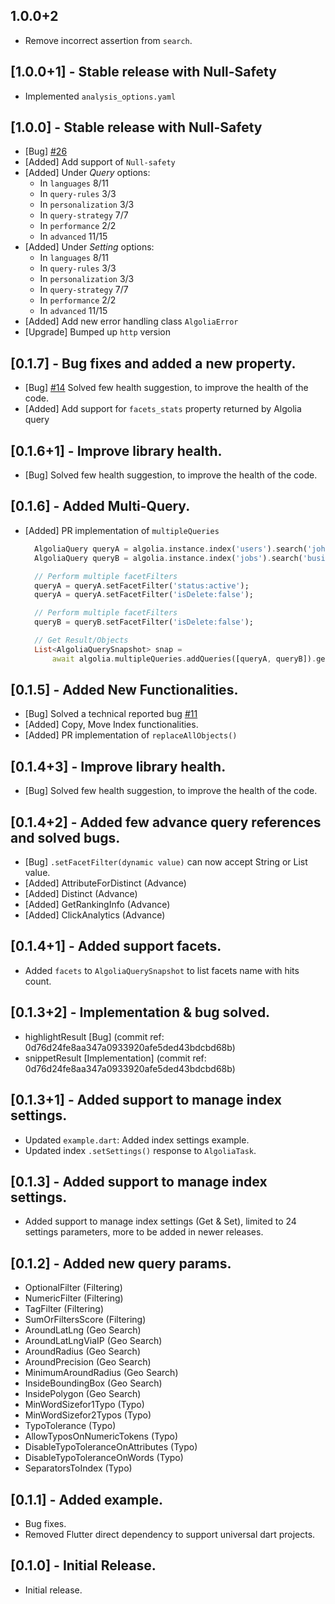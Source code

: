 ## 1.0.0+2

* Remove incorrect assertion from `search`.

## [1.0.0+1] - Stable release with Null-Safety
- Implemented ``analysis_options.yaml ``
## [1.0.0] - Stable release with Null-Safety
- [Bug] [#26](https://github.com/knoxpo/dart_algolia/issues/26)
- [Added] Add support of ``Null-safety`` 
- [Added] Under *Query* options:
  - In ``languages`` 8/11
  - In ``query-rules`` 3/3
  - In ``personalization`` 3/3
  - In ``query-strategy`` 7/7
  - In ``performance`` 2/2
  - In ``advanced`` 11/15
- [Added] Under *Setting* options:
  - In ``languages`` 8/11
  - In ``query-rules`` 3/3
  - In ``personalization`` 3/3
  - In ``query-strategy`` 7/7
  - In ``performance`` 2/2
  - In ``advanced`` 11/15
- [Added] Add new error handling class ``AlgoliaError``
- [Upgrade] Bumped up ``http`` version

## [0.1.7] - Bug fixes and added a new property.
- [Bug] [#14](https://github.com/knoxpo/dart_algolia/issues/14) Solved few health suggestion, to improve the health of the code.
- [Added] Add support for ``facets_stats`` property returned by Algolia query

## [0.1.6+1] - Improve library health.
- [Bug] Solved few health suggestion, to improve the health of the code.

## [0.1.6] - Added Multi-Query.
- [Added] PR implementation of ``multipleQueries``
  ```dart
    AlgoliaQuery queryA = algolia.instance.index('users').search('john');
    AlgoliaQuery queryB = algolia.instance.index('jobs').search('business');

    // Perform multiple facetFilters
    queryA = queryA.setFacetFilter('status:active');
    queryA = queryA.setFacetFilter('isDelete:false');

    // Perform multiple facetFilters
    queryB = queryB.setFacetFilter('isDelete:false');

    // Get Result/Objects
    List<AlgoliaQuerySnapshot> snap =
        await algolia.multipleQueries.addQueries([queryA, queryB]).getObjects();  
  ```

## [0.1.5] - Added New Functionalities.
- [Bug] Solved a technical reported bug [#11](https://github.com/knoxpo/dart_algolia/issues/11)
- [Added] Copy, Move Index functionalities.
- [Added] PR implementation of ``replaceAllObjects()``
 
## [0.1.4+3] - Improve library health.
- [Bug] Solved few health suggestion, to improve the health of the code.

## [0.1.4+2] - Added few advance query references and solved bugs.
- [Bug] `.setFacetFilter(dynamic value)` can now accept String or List<String> value.
- [Added] AttributeForDistinct (Advance)
- [Added] Distinct (Advance)
- [Added] GetRankingInfo (Advance)
- [Added] ClickAnalytics (Advance)

## [0.1.4+1] - Added support facets.
- Added `facets` to ``AlgoliaQuerySnapshot`` to list facets name with hits count.

## [0.1.3+2] - Implementation & bug solved.
- highlightResult [Bug] (commit ref: 0d76d24fe8aa347a0933920afe5ded43bdcbd68b)
- snippetResult [Implementation] (commit ref: 0d76d24fe8aa347a0933920afe5ded43bdcbd68b)

## [0.1.3+1] - Added support to manage index settings.
- Updated `example.dart`: Added index settings example.
- Updated index `.setSettings()` response to `AlgoliaTask`.

## [0.1.3] - Added support to manage index settings.
- Added support to manage index settings (Get & Set), limited to 24 settings parameters, more to be added in newer releases.

## [0.1.2] - Added new query params.
- OptionalFilter (Filtering)
- NumericFilter (Filtering)
- TagFilter (Filtering)
- SumOrFiltersScore (Filtering)
- AroundLatLng (Geo Search)
- AroundLatLngViaIP (Geo Search)
- AroundRadius (Geo Search)
- AroundPrecision (Geo Search)
- MinimumAroundRadius (Geo Search)
- InsideBoundingBox (Geo Search)
- InsidePolygon (Geo Search)
- MinWordSizefor1Typo (Typo)
- MinWordSizefor2Typos (Typo)
- TypoTolerance (Typo)
- AllowTyposOnNumericTokens (Typo)
- DisableTypoToleranceOnAttributes (Typo)
- DisableTypoToleranceOnWords (Typo)
- SeparatorsToIndex (Typo)

## [0.1.1] - Added example.
* Bug fixes.
* Removed Flutter direct dependency to support universal dart projects.

## [0.1.0] - Initial Release.
* Initial release.
